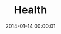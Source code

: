 ---
layout:     post
title:      "Health"
date:       2014-01-14 00:00:01
categories: 
  - Reproductive Health
tags:       health
pdf:        reproductive-health-health

data:       reproductive_health-health
---